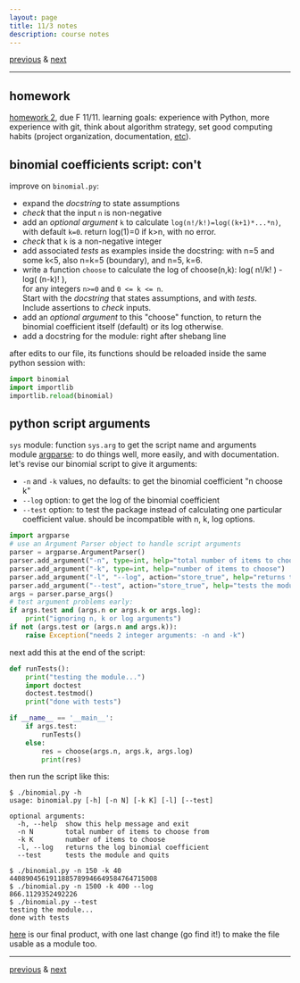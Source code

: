 ```yaml
---
layout: page
title: 11/3 notes
description: course notes
---
```

[previous](notes1101.html) & [next](notes1108.html)

---

## homework

[homework 2](https://github.com/UWMadison-computingtools/coursedata/tree/master/hw2-datamerge), due F 11/11. learning goals:
experience with Python, more experience with git,
think about algorithm strategy,
set good computing habits (project organization, documentation,
[etc](http://cecileane.github.io/computingtools/pages/notes0906.html#best-practices)).

## binomial coefficients script: con't

improve on `binomial.py`:

- expand the *docstring* to state assumptions
- *check* that the input `n` is non-negative
- add an *optional argument* `k` to calculate `log(n!/k!)=log((k+1)*...*n)`,
  with default `k=0`. return log(1)=0 if k>n, with no error.
- *check* that `k` is a non-negative integer
- add associated *tests* as examples inside the docstring:
  with n=5 and some k<5, also n=k=5 (boundary), and n=5, k=6.
- write a function `choose` to calculate the log of
  choose(n,k): log( n!/k! ) - log( (n-k)! ),  
  for any integers `n>=0` and `0 <= k <= n`.  
  Start with the *docstring* that states assumptions, and with *tests*.  
  Include assertions to *check* inputs.
- add an *optional argument* to this "choose" function, to return the
  binomial coefficient itself (default) or its log otherwise.
- add a docstring for the module: right after shebang line

after edits to our file, its functions should be reloaded inside
the same python session with:

```python
import binomial
import importlib
importlib.reload(binomial)
```

## python script arguments

`sys` module: function `sys.arg` to get the script name and arguments  
module [argparse](https://docs.python.org/dev/howto/argparse.html):
to do things well, more easily, and with documentation.  
let's revise our binomial script to give it arguments:

- `-n` and `-k` values, no defaults: to get the binomial coefficient "n choose k"
- `--log` option: to get the log of the binomial coefficient
- `--test` option: to test the package instead of calculating one particular
  coefficient value. should be incompatible with n, k, log options.

```python
import argparse
# use an Argument Parser object to handle script arguments
parser = argparse.ArgumentParser()
parser.add_argument("-n", type=int, help="total number of items to choose from")
parser.add_argument("-k", type=int, help="number of items to choose")
parser.add_argument("-l", "--log", action="store_true", help="returns the log binomial coefficient")
parser.add_argument("--test", action="store_true", help="tests the module and quits")
args = parser.parse_args()
# test argument problems early:
if args.test and (args.n or args.k or args.log):
    print("ignoring n, k or log arguments")
if not (args.test or (args.n and args.k)):
    raise Exception("needs 2 integer arguments: -n and -k")
```

next add this at the end of the script:

```python
def runTests():
    print("testing the module...")
    import doctest
    doctest.testmod()
    print("done with tests")

if __name__ == '__main__':
    if args.test:
        runTests()
    else:
        res = choose(args.n, args.k, args.log)
        print(res)
```

then run the script like this:

```
$ ./binomial.py -h
usage: binomial.py [-h] [-n N] [-k K] [-l] [--test]

optional arguments:
  -h, --help  show this help message and exit
  -n N        total number of items to choose from
  -k K        number of items to choose
  -l, --log   returns the log binomial coefficient
  --test      tests the module and quits

$ ./binomial.py -n 150 -k 40
4408904561911885789946649584764715008
$ ./binomial.py -n 1500 -k 400 --log
866.1129352492226
$ ./binomial.py --test
testing the module...
done with tests
```

[here](../assets/iPythonNotebooks/binomial.py) is our final product,
with one last change (go find it!) to make the file usable as a module too.

---
[previous](notes1101.html) & [next](notes1108.html)
